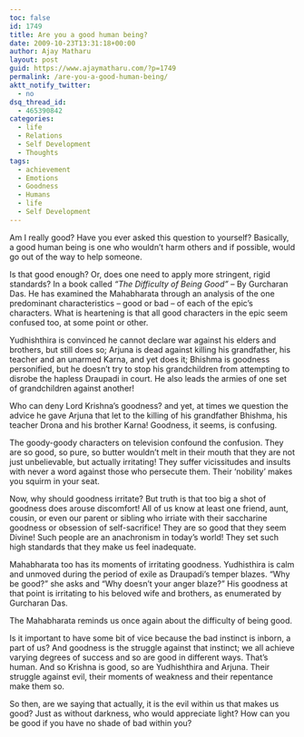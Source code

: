 ```yaml
---
toc: false
id: 1749
title: Are you a good human being?
date: 2009-10-23T13:31:18+00:00
author: Ajay Matharu
layout: post
guid: https://www.ajaymatharu.com/?p=1749
permalink: /are-you-a-good-human-being/
aktt_notify_twitter:
  - no
dsq_thread_id:
  - 465390842
categories:
  - life
  - Relations
  - Self Development
  - Thoughts
tags:
  - achievement
  - Emotions
  - Goodness
  - Humans
  - life
  - Self Development
---
```

Am I really good? Have you ever asked this question to yourself? Basically, a good human being is one who wouldn&#8217;t harm others and if possible, would go out of the way to help someone.

Is that good enough? Or, does one need to apply more stringent, rigid standards? In a book called _&#8220;The Difficulty of Being Good&#8221;_ &#8211; By Gurcharan Das. He has examined the Mahabharata through an analysis of the one predominant characteristics &#8211; good or bad &#8211; of each of the epic&#8217;s characters. What is heartening is that all good characters in the epic seem confused too, at some point or other.

Yudhishthira is convinced he cannot declare war against his elders and brothers, but still does so; Arjuna is dead against killing his grandfather, his teacher and an unarmed Karna, and yet does it; Bhishma is goodness personified, but he doesn&#8217;t try to stop his grandchildren from attempting to disrobe the hapless Draupadi in court. He also leads the armies of one set of grandchildren against another!

Who can deny Lord Krishna&#8217;s goodness? and yet, at times we question the advice he gave Arjuna that let to the killing of his grandfather Bhishma, his teacher Drona and his brother Karna! Goodness, it seems, is confusing.

The goody-goody characters on television confound the confusion. They are so good, so pure, so butter wouldn&#8217;t melt in their mouth that they are not just unbelievable, but actually irritating! They suffer vicissitudes and insults with never a word against those who persecute them. Their &#8216;nobility&#8217; makes you squirm in your seat.

Now, why should goodness irritate? But truth is that too big a shot of goodness does arouse discomfort! All of us know at least one friend, aunt, cousin, or even our parent or sibling who irriate with their saccharine goodness or obsession of self-sacrifice! They are so good that they seem Divine! Such people are an anachronism in today&#8217;s world! They set such high standards that they make us feel inadequate.

Mahabharata too has its moments of irritating goodness. Yudhisthira is calm and unmoved during the period of exile as Draupadi&#8217;s temper blazes. &#8220;Why be good?&#8221; she asks and &#8220;Why doesn&#8217;t your anger blaze?&#8221; His goodness at that point is irritating to his beloved wife and brothers, as enumerated by Gurcharan Das.

The Mahabharata reminds us once again about the difficulty of being good.

Is it important to have some bit of vice because the bad instinct is inborn, a part of us? And goodness is the struggle against that instinct; we all achieve varying degrees of success and so are good in different ways. That&#8217;s human. And so Krishna is good, so are Yudhishthira and Arjuna. Their struggle against evil, their moments of weakness and their repentance make them so.

So then, are we saying that actually, it is the evil within us that makes us good? Just as without darkness, who would appreciate light? How can you be good if you have no shade of bad within you?
